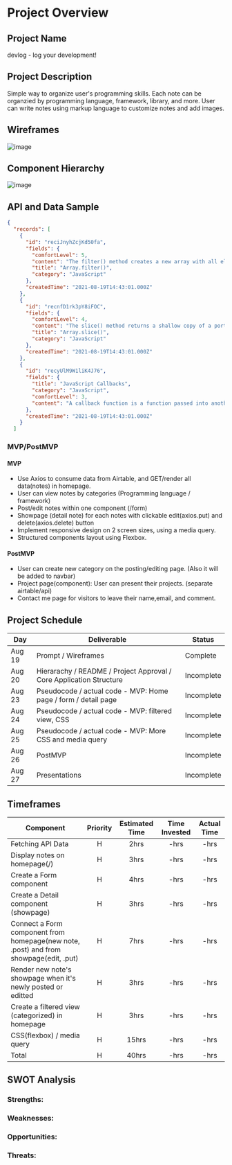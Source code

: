 # Project Overview

## Project Name

devlog - log your development!

## Project Description

Simple way to organize user's programming skills. Each note can be organzied by programming language, framework, library, and more. User can write notes using markup language to customize notes and add images.

## Wireframes

![image](https://user-images.githubusercontent.com/78275456/130250604-69180aa5-7f27-4961-897a-149db92bfa0b.png)

## Component Hierarchy

![image](https://user-images.githubusercontent.com/78275456/130250705-fdaa4035-46e2-4be8-963b-c563d77c69f8.png)

## API and Data Sample

```json
{
  "records": [
    {
      "id": "reciJnyhZcjKd50fa",
      "fields": {
        "comfortLevel": 5,
        "content": "The filter() method creates a new array with all elements that pass the test implemented by the provided function.",
        "title": "Array.filter()",
        "category": "JavaScript"
      },
      "createdTime": "2021-08-19T14:43:01.000Z"
    },
    {
      "id": "recnfD1rk3pY8iFOC",
      "fields": {
        "comfortLevel": 4,
        "content": "The slice() method returns a shallow copy of a portion of an array into a new array object selected from start to end (end not included) where start and end represent the index of items in that array. The original array will not be modified.",
        "title": "Array.slice()",
        "category": "JavaScript"
      },
      "createdTime": "2021-08-19T14:43:01.000Z"
    },
    {
      "id": "recyUlM9W1liK4J76",
      "fields": {
        "title": "JavaScript Callbacks",
        "category": "JavaScript",
        "comfortLevel": 3,
        "content": "A callback function is a function passed into another function as an argument, which is then invoked inside the outer function to complete some kind of routine or action.\n\nfunction greeting(name) {\n  alert('Hello ' + name);\n}\n\nfunction processUserInput(callback) {\n  var name = prompt('Please enter your name.');\n  callback(name);\n}\n\nprocessUserInput(greeting);"
      },
      "createdTime": "2021-08-19T14:43:01.000Z"
    }
  ]
```

### MVP/PostMVP

#### MVP

- Use Axios to consume data from Airtable, and GET/render all data(notes) in homepage.
- User can view notes by categories (Programming language / framework)
- Post/edit notes within one component (/form)
- Showpage (detail note) for each notes with clickable edit(axios.put) and delete(axios.delete) button
- Implement responsive design on 2 screen sizes, using a media query.
- Structured components layout using Flexbox.

#### PostMVP

- User can create new category on the posting/editing page. (Also it will be added to navbar)
- Project page(component): User can present their projects. (separate airtable/api)
- Contact me page for visitors to leave their name,email, and comment.

## Project Schedule

| Day    | Deliverable                                                         | Status     |
| ------ | ------------------------------------------------------------------- | ---------- |
| Aug 19 | Prompt / Wireframes                                                 | Complete   |
| Aug 20 | Hierarachy / README / Project Approval / Core Application Structure | Incomplete |
| Aug 23 | Pseudocode / actual code - MVP: Home page / form / detail page      | Incomplete |
| Aug 24 | Pseudocode / actual code - MVP: filtered view, CSS                  | Incomplete |
| Aug 25 | Pseudocode / actual code - MVP: More CSS and media query            | Incomplete |
| Aug 26 | PostMVP                                                             | Incomplete |
| Aug 27 | Presentations                                                       | Incomplete |

## Timeframes

| Component                                                                             | Priority | Estimated Time | Time Invested | Actual Time |
| ------------------------------------------------------------------------------------- | :------: | :------------: | :-----------: | :---------: |
| Fetching API Data                                                                     |    H     |      2hrs      |     -hrs      |    -hrs     |
| Display notes on homepage(/)                                                          |    H     |      3hrs      |     -hrs      |    -hrs     |
| Create a Form component                                                               |    H     |      4hrs      |     -hrs      |    -hrs     |
| Create a Detail component (showpage)                                                  |    H     |      3hrs      |     -hrs      |    -hrs     |
| Connect a Form component from homepage(new note, .post) and from showpage(edit, .put) |    H     |      7hrs      |     -hrs      |    -hrs     |
| Render new note's showpage when it's newly posted or editted                          |    H     |      3hrs      |     -hrs      |    -hrs     |
| Create a filtered view (categorized) in homepage                                      |    H     |      3hrs      |     -hrs      |    -hrs     |
| CSS(flexbox) / media query                                                            |    H     |     15hrs      |     -hrs      |    -hrs     |
| Total                                                                                 |    H     |     40hrs      |     -hrs      |    -hrs     |

## SWOT Analysis

### Strengths:

### Weaknesses:

### Opportunities:

### Threats:
